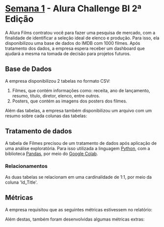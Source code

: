 # [Semana 1](https://bit.ly/Semana1_Alura) - Alura Challenge BI 2ª Edição

A Alura Films contratou você para fazer uma pesquisa de mercado, com a finalidade de identificar a seleção ideal de elenco e produção. Para isso, ela disponibilizou uma base de dados do IMDB com 1000 filmes. Após tratamento dos dados, a empresa espera receber um dashboard que ajudará a mesma na tomada de decisão para projetos futuros.

## Base de Dados

A empresa disponibilizou 2 tabelas no formato CSV:
  
  1. Filmes, que contém informações como: receita, ano de lançamento, resumo, título, diretor, elenco, entre outros.
  2. Posters, que contém as imagens dos posters dos filmes.

Além das tabelas, a empresa também disponibilizou um arquivo com um resumo sobre cada colunas das tabelas:


## Tratamento de dados

A tabela de Filmes precisou de um tratamento de dados após aplicação de uma análise exploratória. Para isso utilizada a linguagem [Python](https://www.python.org/), com a biblioteca [Pandas](https://pandas.pydata.org/), por meio do [Google Colab](https://colab.research.google.com/).

### Relacionamentos

As duas tabelas se relacionam em uma cardinalidade de 1:1, por meio da coluna 'Id_Title'.

## Métricas

A empresa requisitou que as seguintes métricas estivessem no relatório:
  

Além destas, também foram desenvolvidas algumas métricas extras:


  
## 
